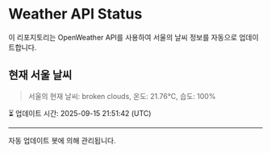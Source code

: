 
# Weather API Status

이 리포지토리는 OpenWeather API를 사용하여 서울의 날씨 정보를 자동으로 업데이트합니다.

## 현재 서울 날씨
> 서울의 현재 날씨: broken clouds, 온도: 21.76°C, 습도: 100%

⏳ 업데이트 시간: 2025-09-15 21:51:42 (UTC)

---
자동 업데이트 봇에 의해 관리됩니다.
